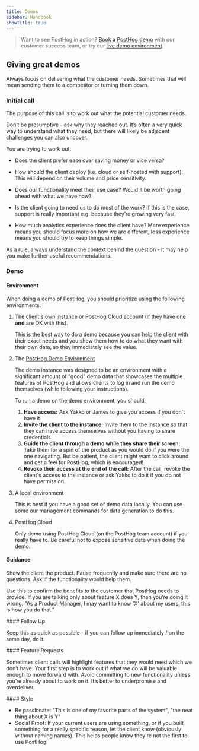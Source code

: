 ```yaml
---
title: Demos
sidebar: Handbook
showTitle: true
---
```


> Want to see PostHog in action? [Book a PostHog demo](/book-a-demo) with our customer success team, or try our [live demo environment](https://demo.posthog.com/). 

## Giving great demos

Always focus on delivering what the customer needs. Sometimes that will mean sending them to a competitor or turning them down. 

### Initial call

The purpose of this call is to work out what the potential customer needs. 

Don’t be presumptive - ask why they reached out. It’s often a very quick way to understand what they need, but there will likely be adjacent challenges you can also uncover.

You are trying to work out:

- Does the client prefer ease over saving money or vice versa?

- How should the client deploy (i.e. cloud or self-hosted with support). This will depend on their volume and price sensitivity.

- Does our functionality meet their use case? Would it be worth going ahead with what we have now?

- Is the client going to need us to do most of the work? If this is the case, support is really important e.g. because they’re growing very fast.

- How much analytics experience does the client have? More experience means you should focus more on how we are different, less experience means you should try to keep things simple.

As a rule, always understand the context behind the question - it may help you make further useful recommendations.

### Demo

#### Environment

When doing a demo of PostHog, you should prioritize using the following environments:

1. The client's own instance or PostHog Cloud account (if they have one **and** are OK with this). 
   
    This is the best way to do a demo because you can help the client with their exact needs and you show them how to do what they want with their own data, so they immediately see the value.

2. The [PostHog Demo Environment](https://demo.posthog.com)

    The demo instance was designed to be an environment with a significant amount of "good" demo data that showcases the multiple features of PostHog and allows clients to log in and run the demo themselves (while following your instructions).

    To run a demo on the demo environment, you should:

    1. **Have access:** Ask Yakko or James to give you access if you don't have it.
    2. **Invite the client to the instance:** Invite them to the instance so that they can have access themselves without you having to share credentials.
    3. **Guide the client through a demo while they share their screen:** Take them for a spin of the product as you would do if you were the one navigating. But be patient, the client might want to click around and get a feel for PostHog, which is encouraged!
    4. **Revoke their access at the end of the call:** After the call, revoke the client's access to the instance or ask Yakko to do it if you do not have permission.

3. A local environment

    This is best if you have a good set of demo data locally. You can use some our management commands for data generation to do this.

4. PostHog Cloud 

    Only demo using PostHog Cloud (on the PostHog team account) if you really have to. Be careful not to expose sensitive data when doing the demo. 

#### Guidance

Show the client the product. Pause frequently and make sure there are no questions. Ask if the functionality would help them.

Use this to confirm the benefits to the customer that PostHog needs to provide. If you are talking only about feature X does Y, then you’re doing it wrong. "As a Product Manager, I may want to know 'X' about my users, this is how you do that."

#### Follow Up

Keep this as quick as possible - if you can follow up immediately / on the same day, do it.

#### Feature Requests

Sometimes client calls will highlight features that they would need which we don’t have. Your first step is to work out if what we do will be valuable enough to move forward with. Avoid committing to new functionality unless you’re already about to work on it. It’s better to underpromise and overdeliver.

#### Style

* Be passionate: "This is one of my favorite parts of the system", "the neat thing about X is Y"
* Social Proof: If your current users are using something, or if you built something for a really specific reason, let the client know (obviously without naming names). This helps people know they're not the first to use PostHog!
